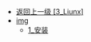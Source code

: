 - [返回上一级 [3_Liunx]](后端/JavaNote/3_Liunx/)
- [img](后端/JavaNote/3_Liunx/img/)
  - [1_安装](后端/JavaNote/3_Liunx/img/1_安装/)
